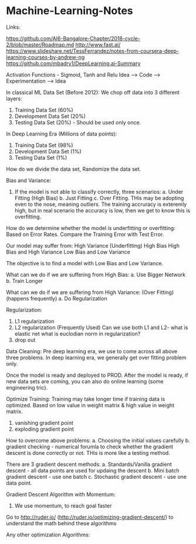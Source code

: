 # Machine-Learning-Notes

Links:

https://github.com/AI6-Bangalore-Chapter/2018-cycle-2/blob/master/Roadmap.md
http://www.fast.ai/
https://www.slideshare.net/TessFerrandez/notes-from-coursera-deep-learning-courses-by-andrew-ng
https://github.com/mbadry1/DeepLearning.ai-Summary


Activation Functions - Sigmoid, Tanh and Relu
Idea --> Code --> Experimentation --> Idea

In classical ML Data Set (Before 2012):
We chop off data into 3 different layers: 
1. Training Data Set (60%)
2. Development Data Set (20%)
3. Testing Data Set (20%) - Should be used only once.

In Deep Learning Era (Millions of data points):
1. Training Data Set (98%)
2. Development Data Set (1%)
3. Testing Data Set (1%)

How do we divide the data set, Randomize the data set.

Bias and Variance:

1. If the model is not able to classify correctly, three scenarios:
a. Under Fitting (High Bias)
b. Just Fitting
c. Over Fitting. THis may be adopting even to the nose, meaning outliers. The training accruracy is exteremly high, but in real scenario the accuracy is low, then we get to know this is overfitting.

How do we determine whether the model is underfitting or overfitting:
Based on Error Rates.
Compare the Training Error with Test Error.

Our model may suffer from:
High Variance (Underfitting)
High Bias
High Bias and High Variance
Low Bias and Low Variance

The objective is to find a model with Low Bias and Low Variance.


What can we do if we are suffering from High Bias:
a. Use Bigger Network
b. Train Longer

What can we do if we are suffering from High Variance: (Over Fitting)(happens frequently)
a. Do Regularization

Regularization:
1) L1 regularization 
2) L2 regularization (Frequently Used)
Can we use both L1 and L2- what is elastic net
what is euclodian norm in regularization?
3) drop out


Data Cleaning:
Pre deep learning era, we use to come across all above three problems. In deep learning era, we generally get over fitting problem only.

Once the model is ready and deployed to PROD. After the model is ready, if new data sets are coming, you can also do online learning (some engineering tric).



Optimize Training: Training may take longer time if training data is optimized.
Based on low value in weight matrix & high value in weight matrix.
1) vanishing gradient point 
2) exploding gradient point

How to overcome above problems:
a. Choosing the initial values carefully
b. gradient checking - numerical forumla to check whether the gradient descent is done correctly or not. THis is more like a testing method. 


There are 3 gradient descent methods:
a. Standards/Vanilla gradient descent - all data points are used for updaing the descent
b. Mini batch gradient descent - use one batch
c. Stochastic gradient descent - use one data point.

Gradient Descent Algorithm with Momentum:
1. We use momentum, to reach goal faster

Go to http://ruder.io/ (http://ruder.io/optimizing-gradient-descent/) to understand the math behind these algorithms


Any other optimization Algorithms:


